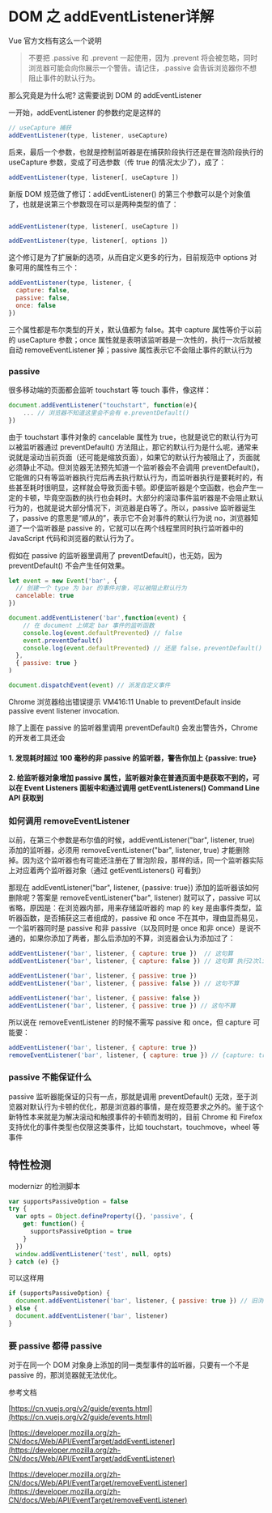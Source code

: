 # DOM 之 addEventListener详解

Vue 官方文档有这么一个说明

> 不要把 .passive 和 .prevent 一起使用，因为 .prevent 将会被忽略，同时浏览器可能会向你展示一个警告。请记住，.passive 会告诉浏览器你不想阻止事件的默认行为。

那么究竟是为什么呢? 这需要说到 DOM 的 addEventListener

一开始，addEventListener 的参数约定是这样的

```js
// useCapture 捕获
addEventListener(type, listener, useCapture)

```

后来，最后一个参数，也就是控制监听器是在捕获阶段执行还是在冒泡阶段执行的 useCapture 参数，变成了可选参数（传 true 的情况太少了），成了：

```js
addEventListener(type, listener[, useCapture ])
```

新版 DOM 规范做了修订：addEventListener() 的第三个参数可以是个对象值了，也就是说第三个参数现在可以是两种类型的值了：

```js

addEventListener(type, listener[, useCapture ])

addEventListener(type, listener[, options ])

```

这个修订是为了扩展新的选项，从而自定义更多的行为，目前规范中 options 对象可用的属性有三个：

```js
addEventListener(type, listener, {
  capture: false,
  passive: false,
  once: false
})
```

三个属性都是布尔类型的开关，默认值都为 false。其中 capture 属性等价于以前的 useCapture 参数；once 属性就是表明该监听器是一次性的，执行一次后就被自动 removeEventListener 掉；passive 属性表示它不会阻止事件的默认行为

### passive

很多移动端的页面都会监听 touchstart 等 touch 事件，像这样：

```js
document.addEventListener("touchstart", function(e){
    ... // 浏览器不知道这里会不会有 e.preventDefault()
})
```

由于 touchstart 事件对象的 cancelable 属性为 true，也就是说它的默认行为可以被监听器通过 preventDefault() 方法阻止，那它的默认行为是什么呢，通常来说就是滚动当前页面（还可能是缩放页面），如果它的默认行为被阻止了，页面就必须静止不动。但浏览器无法预先知道一个监听器会不会调用 preventDefault()，它能做的只有等监听器执行完后再去执行默认行为，而监听器执行是要耗时的，有些甚至耗时很明显，这样就会导致页面卡顿。即便监听器是个空函数，也会产生一定的卡顿，毕竟空函数的执行也会耗时。大部分的滚动事件监听器是不会阻止默认行为的，也就是说大部分情况下，浏览器是白等了。所以，passive 监听器诞生了，passive 的意思是“顺从的”，表示它不会对事件的默认行为说 no，浏览器知道了一个监听器是 passive 的，它就可以在两个线程里同时执行监听器中的 JavaScript 代码和浏览器的默认行为了。

假如在 passive 的监听器里调用了 preventDefault()，也无妨，因为 preventDefault() 不会产生任何效果。

```js
let event = new Event('bar', {
  // 创建一个 type 为 bar 的事件对象，可以被阻止默认行为
  cancelable: true
})

document.addEventListener('bar',function(event) {
    // 在 document 上绑定 bar 事件的监听函数
    console.log(event.defaultPrevented) // false
    event.preventDefault()
    console.log(event.defaultPrevented) // 还是 false，preventDefault() 无效
  },
  { passive: true }
)

document.dispatchEvent(event) // 派发自定义事件
```

Chrome 浏览器给出错误提示
VM416:11 Unable to preventDefault inside passive event listener invocation.

除了上面在 passive 的监听器里调用 preventDefault() 会发出警告外，Chrome 的开发者工具还会

#### 1. 发现耗时超过 100 毫秒的非 passive 的监听器，警告你加上 {passive: true}

#### 2. 给监听器对象增加 passive 属性，监听器对象在普通页面中是获取不到的，可以在 Event Listeners 面板中和通过调用 getEventListeners() Command Line API 获取到

### 如何调用 removeEventListener

以前，在第三个参数是布尔值的时候，addEventListener("bar", listener, true) 添加的监听器，必须用 removeEventListener("bar", listener, true) 才能删除掉。因为这个监听器也有可能还注册在了冒泡阶段，那样的话，同一个监听器实际上对应着两个监听器对象（通过 getEventListeners() 可看到）

那现在 addEventListener("bar", listener, {passive: true}) 添加的监听器该如何删除呢？答案是 removeEventListener("bar", listener) 就可以了，passive 可以省略，原因是：在浏览器内部，用来存储监听器的 map 的 key 是由事件类型，监听器函数，是否捕获这三者组成的，passive 和 once 不在其中，理由显而易见，一个监听器同时是 passive 和非 passive（以及同时是 once 和非 once）是说不通的，如果你添加了两者，那么后添加的不算，浏览器会认为添加过了：

```js
addEventListener('bar', listener, { capture: true })  // 这句算
addEventListener('bar', listener, { capture: false }) // 这句算 执行2次listener

addEventListener('bar', listener, { passive: true })
addEventListener('bar', listener, { passive: false }) // 这句不算

addEventListener('bar', listener, { passive: false })
addEventListener('bar', listener, { passive: true }) // 这句不算
```

所以说在 removeEventListener 的时候不需写 passive 和 once，但 capture 可能要：

```js
addEventListener('bar', listener, { capture: true })
removeEventListener('bar', listener, { capture: true }) // {capture: true} 必须加，当然 {capture: true} 换成 true 也可以
```

### passive 不能保证什么

passive 监听器能保证的只有一点，那就是调用 preventDefault() 无效，至于浏览器对默认行为卡顿的优化，那是浏览器的事情，是在规范要求之外的。鉴于这个新特性本来就是为解决滚动和触摸事件的卡顿而发明的，目前 Chrome 和 Firefox 支持优化的事件类型也仅限这类事件，比如 touchstart，touchmove，wheel 等事件

## 特性检测

modernizr 的检测脚本

```js
var supportsPassiveOption = false
try {
  var opts = Object.defineProperty({}, 'passive', {
    get: function() {
      supportsPassiveOption = true
    }
  })
  window.addEventListener('test', null, opts)
} catch (e) {}
```

可以这样用

```js
if (supportsPassiveOption) {
  document.addEventListener('bar', listener, { passive: true }) // 旧浏览器里第三参数会被自动转成 true，不是我们想要的
} else {
  document.addEventListener('bar', listener)
}
```

### 要 passive 都得 passive

对于在同一个 DOM 对象身上添加的同一类型事件的监听器，只要有一个不是 passive 的，那浏览器就无法优化。

参考文档

[https://cn.vuejs.org/v2/guide/events.html](https://cn.vuejs.org/v2/guide/events.html)

[https://developer.mozilla.org/zh-CN/docs/Web/API/EventTarget/addEventListener](https://developer.mozilla.org/zh-CN/docs/Web/API/EventTarget/addEventListener)

[https://developer.mozilla.org/zh-CN/docs/Web/API/EventTarget/removeEventListener](https://developer.mozilla.org/zh-CN/docs/Web/API/EventTarget/removeEventListener)
